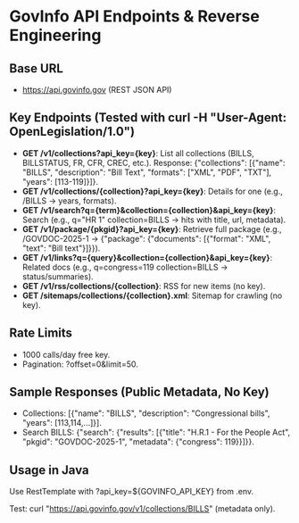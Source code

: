 # GovInfo API Endpoints & Reverse Engineering

## Base URL
- https://api.govinfo.gov (REST JSON API)

## Key Endpoints (Tested with curl -H "User-Agent: OpenLegislation/1.0")
- **GET /v1/collections?api_key={key}**: List all collections (BILLS, BILLSTATUS, FR, CFR, CREC, etc.). Response: {"collections": [{"name": "BILLS", "description": "Bill Text", "formats": ["XML", "PDF", "TXT"], "years": [113-119]}]}.
- **GET /v1/collections/{collection}?api_key={key}**: Details for one (e.g., /BILLS → years, formats).
- **GET /v1/search?q={term}&collection={collection}&api_key={key}**: Search (e.g., q="HR 1" collection=BILLS → hits with title, url, metadata).
- **GET /v1/package/{pkgid}?api_key={key}**: Retrieve full package (e.g., /GOVDOC-2025-1 → {"package": {"documents": [{"format": "XML", "text": "Bill text"}]}}).
- **GET /v1/links?q={query}&collection={collection}&api_key={key}**: Related docs (e.g., q=congress=119 collection=BILLS → status/summaries).
- **GET /v1/rss/collections/{collection}**: RSS for new items (no key).
- **GET /sitemaps/collections/{collection}.xml**: Sitemap for crawling (no key).

## Rate Limits
- 1000 calls/day free key.
- Pagination: ?offset=0&limit=50.

## Sample Responses (Public Metadata, No Key)
- Collections: [{"name": "BILLS", "description": "Congressional bills", "years": [113,114,...]}].
- Search BILLS: {"search": {"results": [{"title": "H.R.1 - For the People Act", "pkgid": "GOVDOC-2025-1", "metadata": {"congress": 119}}]}}.

## Usage in Java
Use RestTemplate with ?api_key=${GOVINFO_API_KEY} from .env.

Test: curl "https://api.govinfo.gov/v1/collections/BILLS" (metadata only).
